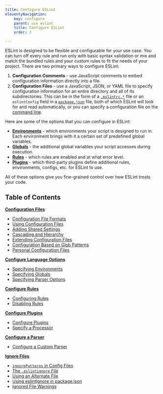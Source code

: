 ```yaml
---
title: Configure ESLint
eleventyNavigation:
    key: configure
    parent: use eslint
    title: Configure ESLint
    order: 3

---
```


ESLint is designed to be flexible and configurable for your use case. You can turn off every rule and run only with basic syntax validation or mix and match the bundled rules and your custom rules to fit the needs of your project. There are two primary ways to configure ESLint:

1. **Configuration Comments** - use JavaScript comments to embed configuration information directly into a file.
2. **Configuration Files** - use a JavaScript, JSON, or YAML file to specify configuration information for an entire directory and all of its subdirectories. This can be in the form of a [`.eslintrc.*`](./configuration-files#configuration-file-formats) file or an `eslintConfig` field in a [`package.json`](https://docs.npmjs.com/files/package.json) file, both of which ESLint will look for and read automatically, or you can specify a configuration file on the [command line](../command-line-interface).

Here are some of the options that you can configure in ESLint:

* [**Environments**](./language-options#specifying-environments) - which environments your script is designed to run in. Each environment brings with it a certain set of predefined global variables.
* [**Globals**](./language-options#specifying-globals) - the additional global variables your script accesses during execution.
* [**Rules**](rules) - which rules are enabled and at what error level.
* [**Plugins**](plugins) - which third-party plugins define additional rules, environments, configs, etc. for ESLint to use.

All of these options give you fine-grained control over how ESLint treats your code.

## Table of Contents

[**Configuration Files**](configuration-files)

* [Configuration File Formats](./configuration-files#configuration-file-formats)
* [Using Configuration Files](./configuration-files#using-configuration-files)
* [Adding Shared Settings](./configuration-files#adding-shared-settings)
* [Cascading and Hierarchy](./configuration-files#cascading-and-hierarchy)
* [Extending Configuration Files](./configuration-files#extending-configuration-files)
* [Configuration Based on Glob Patterns](./configuration-files#configuration-based-on-glob-patterns)
* [Personal Configuration Files](./configuration-files#personal-configuration-files-deprecated)

[**Configure Language Options**](language-options)

* [Specifying Environments](./language-options#specifying-environments)
* [Specifying Globals](./language-options#specifying-globals)
* [Specifying Parser Options](./language-options#specifying-parser-options)

[**Configure Rules**](rules)

* [Configuring Rules](./rules#configuring-rules)
* [Disabling Rules](./rules#disabling-rules)

[**Configure Plugins**](plugins)

* [Configure Plugins](./plugins#configure-plugins)
* [Specify a Processor](./plugins#specify-a-processor)

[**Configure a Parser**](./parser)

* [Configure a Custom Parser](./parser#configure-a-custom-parser)

[**Ignore Files**](ignore)

* [`ignorePatterns` in Config Files](./ignore#ignorepatterns-in-config-files)
* [The `.eslintignore` File](./ignore#the-eslintignore-file)
* [Using an Alternate File](./ignore#using-an-alternate-file)
* [Using eslintIgnore in package.json](./ignore#using-eslintignore-in-packagejson)
* [Ignored File Warnings](./ignore#ignored-file-warnings)
